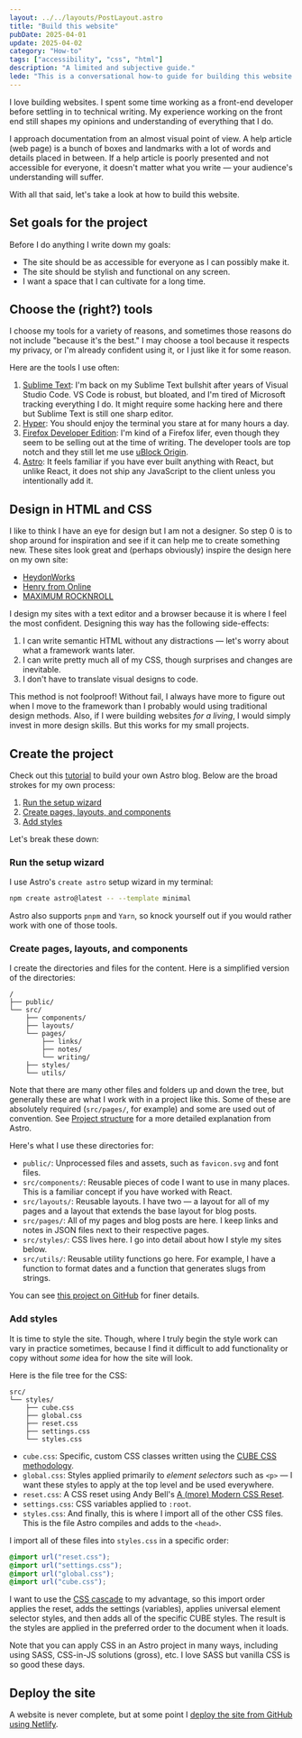 ```yaml
---
layout: ../../layouts/PostLayout.astro
title: "Build this website"
pubDate: 2025-04-01
update: 2025-04-02
category: "How-to"
tags: ["accessibility", "css", "html"]
description: "A limited and subjective guide."
lede: "This is a conversational how-to guide for building this website. It is far from comprehensive and it assumes this is not your first encounter with a lot of these concepts. Feel free to disagree with any of this — my opinions may not overlap with yours!"
---
```


I love building websites. I spent some time working as a front-end developer before settling in to technical writing. My experience working on the front end still shapes my opinions and understanding of everything that I do.

I approach documentation from an almost visual point of view. A help article (web page) is a bunch of boxes and landmarks with a lot of words and details placed in between. If a help article is poorly presented and not accessible for everyone, it doesn't matter what you write — your audience's understanding will suffer.

With all that said, let's take a look at how to build this website.

## Set goals for the project

Before I do anything I write down my goals:

- The site should be as accessible for everyone as I can possibly make it.
- The site should be stylish and functional on any screen.
- I want a space that I can cultivate for a long time.

## Choose the (right?) tools

I choose my tools for a variety of reasons, and sometimes those reasons do not include "because it's the best." I may choose a tool because it respects my privacy, or I'm already confident using it, or I just like it for some reason.

Here are the tools I use often:

1. [Sublime Text](https://www.sublimetext.com/): I'm back on my Sublime Text bullshit after years of Visual Studio Code. VS Code is robust, but bloated, and I'm tired of Microsoft tracking everything I do. It might require some hacking here and there but Sublime Text is still one sharp editor.
2. [Hyper](https://hyper.is/): You should enjoy the terminal you stare at for many hours a day.
3. [Firefox Developer Edition](https://www.mozilla.org/en-US/firefox/developer/): I'm kind of a Firefox lifer, even though they seem to be selling out at the time of writing. The developer tools are top notch and they still let me use [uBlock Origin](https://ublockorigin.com/).
4. [Astro](https://www.astro.build/): It feels familiar if you have ever built anything with React, but unlike React, it does not ship any JavaScript to the client unless you intentionally add it.

## Design in HTML and CSS

I like to think I have an eye for design but I am not a designer. So step 0 is to shop around for inspiration and see if it can help me to create something new. These sites look great and (perhaps obviously) inspire the design here on my own site:

- [HeydonWorks](https://heydonworks.com/)
- [Henry from Online](https://henry.codes/)
- [MAXIMUM ROCKNROLL](https://www.maximumrocknroll.com/)

I design my sites with a text editor and a browser because it is where I feel the most confident. Designing this way has the following side-effects:

1. I can write semantic HTML without any distractions — let's worry about what a framework wants later.
2. I can write pretty much all of my CSS, though surprises and changes are inevitable.
3. I don't have to translate visual designs to code.

This method is not foolproof! Without fail, I always have more to figure out when I move to the framework than I probably would using traditional design methods. Also, if I were building websites _for a living_, I would simply invest in more design skills. But this works for my small projects.

## Create the project

Check out this [tutorial](https://docs.astro.build/en/tutorial/0-introduction/) to build your own Astro blog. Below are the broad strokes for my own process:

1. [Run the setup wizard](#run-the-setup-wizard)
2. [Create pages, layouts, and components](#create-pages-layouts-and-components)
3. [Add styles](#add-styles)

Let's break these down:

### Run the setup wizard

I use Astro's <code>create astro</code> setup wizard in my terminal:

```bash
npm create astro@latest -- --template minimal
```

Astro also supports <code>pnpm</code> and <code>Yarn</code>, so knock yourself out if you would rather work with one of those tools.

### Create pages, layouts, and components

I create the directories and files for the content. Here is a simplified version of the directories:

```plaintext
/
├── public/
└── src/
    ├── components/
    ├── layouts/
    └── pages/
        ├── links/
        ├── notes/
        └── writing/
    ├── styles/
    └── utils/
```

Note that there are many other files and folders up and down the tree, but generally these are what I work with in a project like this. Some of these are absolutely required (<code>src/pages/</code>, for example) and some are used out of convention. See [Project structure](https://docs.astro.build/en/basics/project-structure/) for a more detailed explanation from Astro.

Here's what I use these directories for:

- <code>public/</code>: Unprocessed files and assets, such as <code>favicon.svg</code> and font files.
- <code>src/components/</code>: Reusable pieces of code I want to use in many places. This is a familiar concept if you have worked with React.
- <code>src/layouts/</code>: Reusable layouts. I have two — a layout for all of my pages and a layout that extends the base layout for blog posts.
- <code>src/pages/</code>: All of my pages and blog posts are here. I keep links and notes in JSON files next to their respective pages.
- <code>src/styles/</code>: CSS lives here. I go into detail about how I style my sites below.
- <code>src/utils/</code>: Reusable utility functions go here. For example, I have a function to format dates and a function that generates slugs from strings.

You can see [this project on GitHub](https://github.com/z336/blog) for finer details.

### Add styles

It is time to style the site. Though, where I truly begin the style work can vary in practice sometimes, because I find it difficult to add functionality or copy without _some_ idea for how the site will look.

Here is the file tree for the CSS:

```plaintext
src/
└── styles/
    ├── cube.css
    ├── global.css
    ├── reset.css
    ├── settings.css
    └── styles.css
```

- <code>cube.css</code>: Specific, custom CSS classes written using the [CUBE CSS methodology](https://cube.fyi/).
- <code>global.css</code>: Styles applied primarily to _element selectors_ such as <code>&lt;p&gt;</code> — I want these styles to apply at the top level and be used everywhere.
- <code>reset.css</code>: A CSS reset using Andy Bell's [A (more) Modern CSS Reset](https://piccalil.li/blog/a-more-modern-css-reset/).
- <code>settings.css</code>: CSS variables applied to <code>:root</code>.
- <code>styles.css</code>: And finally, this is where I import all of the other CSS files. This is the file Astro compiles and adds to the <code>&lt;head&gt;</code>.

I import all of these files into <code>styles.css</code> in a specific order:

```css
@import url("reset.css");
@import url("settings.css");
@import url("global.css");
@import url("cube.css");
```

I want to use the [CSS cascade](https://developer.mozilla.org/en-US/docs/Web/CSS/CSS_cascade/Cascade) to my advantage, so this import order applies the reset, adds the settings (variables), applies universal element selector styles, and then adds all of the specific CUBE styles. The result is the styles are applied in the preferred order to the document when it loads.

Note that you can apply CSS in an Astro project in many ways, including using SASS, CSS-in-JS solutions (gross), etc. I love SASS but vanilla CSS is so good these days.

## Deploy the site

A website is never complete, but at some point I [deploy the site from GitHub using Netlify](https://www.netlify.com/blog/2016/09/29/a-step-by-step-guide-deploying-on-netlify/).
